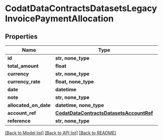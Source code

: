 # CodatDataContractsDatasetsLegacyInvoicePaymentAllocation


## Properties
Name | Type | Description | Notes
------------ | ------------- | ------------- | -------------
**id** | **str, none_type** |  | [optional] 
**total_amount** | **float** |  | [optional] 
**currency** | **str, none_type** |  | [optional] 
**currency_rate** | **float, none_type** |  | [optional] 
**date** | **datetime** |  | [optional] 
**note** | **str, none_type** |  | [optional] 
**allocated_on_date** | **datetime, none_type** |  | [optional] 
**account_ref** | [**CodatDataContractsDatasetsAccountRef**](CodatDataContractsDatasetsAccountRef.md) |  | [optional] 
**reference** | **str, none_type** |  | [optional] 

[[Back to Model list]](../README.md#documentation-for-models) [[Back to API list]](../README.md#documentation-for-api-endpoints) [[Back to README]](../README.md)


